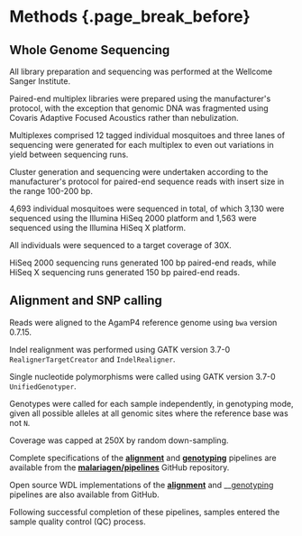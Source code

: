 # Methods  {.page_break_before}

## Whole Genome Sequencing

All library preparation and sequencing was performed at the Wellcome Sanger Institute.

Paired-end multiplex libraries were prepared using the manufacturer's protocol, with the exception that genomic DNA was fragmented using Covaris Adaptive Focused Acoustics rather than nebulization.

Multiplexes comprised 12 tagged individual mosquitoes and three lanes of sequencing were generated for each multiplex to even out variations in yield between sequencing runs.

Cluster generation and sequencing were undertaken according to the manufacturer's protocol for paired-end sequence reads with insert size in the range 100-200 bp.

4,693 individual mosquitoes were sequenced in total, of which 3,130 were sequenced using the Illumina HiSeq 2000 platform and 1,563 were sequenced using the Illumina HiSeq X platform.

All individuals were sequenced to a target coverage of 30X.

HiSeq 2000 sequencing runs generated 100 bp paired-end reads, while HiSeq X sequencing runs generated 150 bp paired-end reads.

## Alignment and SNP calling

Reads were aligned to the AgamP4 reference genome using `bwa` version 0.7.15.

Indel realignment was performed using GATK version 3.7-0 `RealignerTargetCreator` and `IndelRealigner`.

Single nucleotide polymorphisms were called using GATK version 3.7-0 `UnifiedGenotyper`.

Genotypes were called for each sample independently, in genotyping mode, given all possible alleles at all genomic sites where the reference base was not `N`.

Coverage was capped at 250X by random down-sampling.

Complete specifications of the __[alignment](https://github.com/malariagen/pipelines/blob/v0.0.4/docs/specs/short-read-alignment-vector.md)__ and __[genotyping](https://github.com/malariagen/pipelines/blob/v0.0.4/docs/specs/snp-genotyping-vector.md)__ pipelines are available from the __[malariagen/pipelines](https://github.com/malariagen/pipelines)__ GitHub repository.

Open source WDL implementations of the __[alignment](https://github.com/malariagen/pipelines/tree/v0.0.4/pipelines/short-read-alignment-vector)__ and __[genotyping](https://github.com/malariagen/pipelines/tree/v0.0.4/pipelines/SNP-genotyping-vector) pipelines are also available from GitHub.

Following successful completion of these pipelines, samples entered the sample quality control (QC) process.
